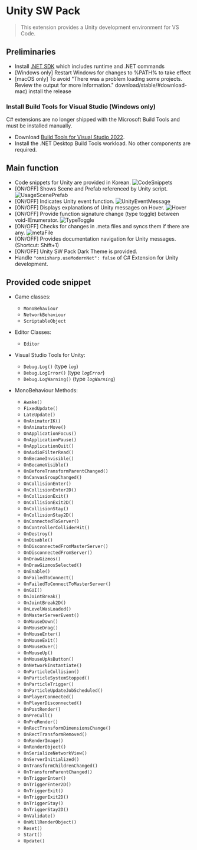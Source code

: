 # Unity SW Pack
> This extension provides a Unity development environment for VS Code.

## Preliminaries

* Install [.NET SDK](https://dotnet.microsoft.com/en-us/download) which includes runtime and .NET commands
* [Windows only] Restart Windows for changes to %PATH% to take effect
* [macOS only] To avoid "There was a problem loading some projects. Review the output for more information." download/stable/#download-mac) install the release

### Install Build Tools for Visual Studio (Windows only)

C# extensions are no longer shipped with the Microsoft Build Tools and must be installed manually.
* Download [Build Tools for Visual Studio 2022](https://visualstudio.microsoft.com/en/downloads/).
* Install the .NET Desktop Build Tools workload. No other components are required.

## Main function

* Code snippets for Unity are provided in Korean.
![CodeSnippets](gifs/01.gif)
* [ON/OFF] Shows Scene and Prefab referenced by Unity script.
![UsageScenePrefab](gifs/02.gif)
* [ON/OFF] Indicates Unity event function.
![UnityEventMessage](gifs/03.gif)
* [ON/OFF] Displays explanations of Unity messages on Hover.
![Hover](gifs/04.gif)
* [ON/OFF] Provide function signature change (type toggle) between void-IEnumerator.
![TypeToggle](gifs/05.gif)
* [ON/OFF] Checks for changes in .meta files and syncs them if there are any.
![metaFile](gifs/06.gif)
* [ON/OFF] Provides documentation navigation for Unity messages. (Shortcut: Shift+1)
* [ON/OFF] Unity SW Pack Dark Theme is provided.
* Handle `"omnisharp.useModernNet": false` of C# Extension for Unity development.

## Provided code snippet
* Game classes:
	* `MonoBehaviour`
	* `NetworkBehaviour`
	* `ScriptableObject`

* Editor Classes:
	* `Editor`

* Visual Studio Tools for Unity:
	* `Debug.Log()` (type _`log`_)
	* `Debug.LogError()` (type _`logError`_)
	* `Debug.LogWarning()` (type _`logWarning`_)

* MonoBehaviour Methods:
	* `Awake()`
	* `FixedUpdate()`
	* `LateUpdate()`
	* `OnAnimatorIK()`
	* `OnAnimatorMove()`
	* `OnApplicationFocus()`
	* `OnApplicationPause()`
	* `OnApplicationQuit()`
	* `OnAudioFilterRead()`
	* `OnBecameInvisible()`
	* `OnBecameVisible()`
	* `OnBeforeTransformParentChanged()`
	* `OnCanvasGroupChanged()`
	* `OnCollisionEnter()`
	* `OnCollisionEnter2D()`
	* `OnCollisionExit()`
	* `OnCollisionExit2D()`
	* `OnCollisionStay()`
	* `OnCollisionStay2D()`
	* `OnConnectedToServer()`
	* `OnControllerColliderHit()`
	* `OnDestroy()`
	* `OnDisable()`
	* `OnDisconnectedFromMasterServer()`
	* `OnDisconnectedFromServer()`
	* `OnDrawGizmos()`
	* `OnDrawGizmosSelected()`
	* `OnEnable()`
	* `OnFailedToConnect()`
	* `OnFailedToConnectToMasterServer()`
	* `OnGUI()`
	* `OnJointBreak()`
	* `OnJointBreak2D()`
	* `OnLevelWasLoaded()`
	* `OnMasterServerEvent()`
	* `OnMouseDown()`
	* `OnMouseDrag()`
	* `OnMouseEnter()`
	* `OnMouseExit()`
	* `OnMouseOver()`
	* `OnMouseUp()`
	* `OnMouseUpAsButton()`
	* `OnNetworkInstantiate()`
	* `OnParticleCollision()`
	* `OnParticleSystemStopped()`
	* `OnParticleTrigger()`
	* `OnParticleUpdateJobScheduled()`
	* `OnPlayerConnected()`
	* `OnPlayerDisconnected()`
	* `OnPostRender()`
	* `OnPreCull()`
	* `OnPreRender()`
	* `OnRectTransformDimensionsChange()`
	* `OnRectTransformRemoved()`
	* `OnRenderImage()`
	* `OnRenderObject()`
	* `OnSerializeNetworkView()`
	* `OnServerInitialized()`
	* `OnTransformChildrenChanged()`
	* `OnTransformParentChanged()`
	* `OnTriggerEnter()`
	* `OnTriggerEnter2D()`
	* `OnTriggerExit()`
	* `OnTriggerExit2D()`
	* `OnTriggerStay()`
	* `OnTriggerStay2D()`
	* `OnValidate()`
	* `OnWillRenderObject()`
	* `Reset()`
	* `Start()`
	* `Update()`

